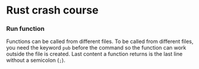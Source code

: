 # Rust crash course

### Run function

Functions can be called from different files. To be called from different files, you need the keyword `pub` before the command so the function can work outside the file is created. Last content a function returns is the last line without a semicolon (`;`). 